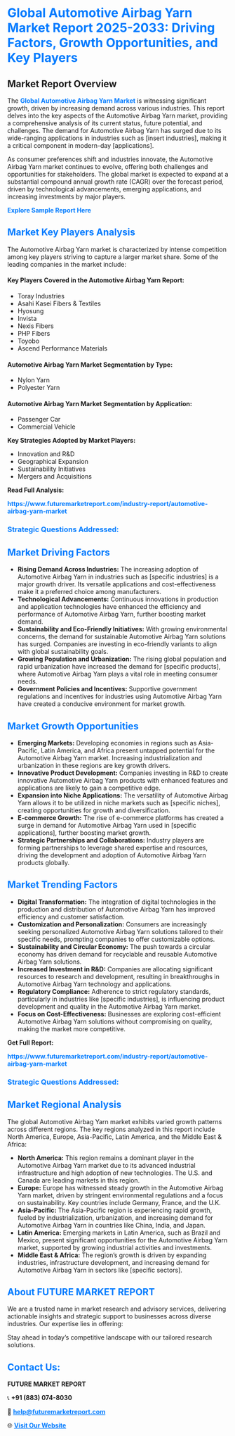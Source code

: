 <h1 style="color: #007BFF;">Global Automotive Airbag Yarn Market Report 2025-2033: Driving Factors, Growth Opportunities, and Key Players</h1>

<section id="overview">
<h2>Market Report Overview</h2>
<p>The <a href="https://www.futuremarketreport.com/industry-report/automotive-airbag-yarn-market" style="color: #007BFF; text-decoration: none;"><strong>Global Automotive Airbag Yarn Market</strong></a> is witnessing significant growth, driven by increasing demand across various industries. This report delves into the key aspects of the Automotive Airbag Yarn market, providing a comprehensive analysis of its current status, future potential, and challenges. The demand for Automotive Airbag Yarn has surged due to its wide-ranging applications in industries such as [insert industries], making it a critical component in modern-day [applications].</p>
<p>As consumer preferences shift and industries innovate, the Automotive Airbag Yarn market continues to evolve, offering both challenges and opportunities for stakeholders. The global market is expected to expand at a substantial compound annual growth rate (CAGR) over the forecast period, driven by technological advancements, emerging applications, and increasing investments by major players.</p>
</section>

<section id="overview">
<p><a href="https://www.futuremarketreport.com/request-sample/reportId=96603" style="color: #007BFF; text-decoration: none;"><strong>Explore Sample Report Here</strong></a></p>
</section>

<section id="key-players">
<h2 style="color: #007BFF;">Market Key Players Analysis</h2>
<p>The Automotive Airbag Yarn market is characterized by intense competition among key players striving to capture a larger market share. Some of the leading companies in the market include:</p>
<h4>Key Players Covered in the Automotive Airbag Yarn Report:</h4>
<ul><li>Toray Industries</li><li>Asahi Kasei Fibers &amp; Textiles</li><li>Hyosung</li><li>Invista</li><li>Nexis Fibers</li><li>PHP Fibers</li><li>Toyobo</li><li>Ascend Performance Materials</li></ul>
<h4>Automotive Airbag Yarn Market Segmentation by Type:</h4>
<ul><li>Nylon Yarn</li><li>Polyester Yarn</li></ul>

<h4>Automotive Airbag Yarn Market Segmentation by Application:</h4>
<ul><li>Passenger Car</li><li>Commercial Vehicle</li></ul>
<p><strong>Key Strategies Adopted by Market Players:</strong></p>
<ul>
<li>Innovation and R&D</li>
<li>Geographical Expansion</li>
<li>Sustainability Initiatives</li>
<li>Mergers and Acquisitions</li>
</ul>
</section>

<section>
<p><strong>Read Full Analysis: </strong></p><a href="https://www.futuremarketreport.com/industry-report/automotive-airbag-yarn-market" style="color: #007BFF; text-decoration: none;"><strong>https://www.futuremarketreport.com/industry-report/automotive-airbag-yarn-market</strong></a>
<h3 style="color: #007BFF;">Strategic Questions Addressed:</h3>
</section>

<section id="driving-factors">
<h2 style="color: #007BFF;">Market Driving Factors</h2>
<ul>
<li><strong>Rising Demand Across Industries:</strong> The increasing adoption of Automotive Airbag Yarn in industries such as [specific industries] is a major growth driver. Its versatile applications and cost-effectiveness make it a preferred choice among manufacturers.</li>
<li><strong>Technological Advancements:</strong> Continuous innovations in production and application technologies have enhanced the efficiency and performance of Automotive Airbag Yarn, further boosting market demand.</li>
<li><strong>Sustainability and Eco-Friendly Initiatives:</strong> With growing environmental concerns, the demand for sustainable Automotive Airbag Yarn solutions has surged. Companies are investing in eco-friendly variants to align with global sustainability goals.</li>
<li><strong>Growing Population and Urbanization:</strong> The rising global population and rapid urbanization have increased the demand for [specific products], where Automotive Airbag Yarn plays a vital role in meeting consumer needs.</li>
<li><strong>Government Policies and Incentives:</strong> Supportive government regulations and incentives for industries using Automotive Airbag Yarn have created a conducive environment for market growth.</li>
</ul>
</section>

<section id="growth-opportunities">
<h2 style="color: #007BFF;">Market Growth Opportunities</h2>
<ul>
<li><strong>Emerging Markets:</strong> Developing economies in regions such as Asia-Pacific, Latin America, and Africa present untapped potential for the Automotive Airbag Yarn market. Increasing industrialization and urbanization in these regions are key growth drivers.</li>
<li><strong>Innovative Product Development:</strong> Companies investing in R&D to create innovative Automotive Airbag Yarn products with enhanced features and applications are likely to gain a competitive edge.</li>
<li><strong>Expansion into Niche Applications:</strong> The versatility of Automotive Airbag Yarn allows it to be utilized in niche markets such as [specific niches], creating opportunities for growth and diversification.</li>
<li><strong>E-commerce Growth:</strong> The rise of e-commerce platforms has created a surge in demand for Automotive Airbag Yarn used in [specific applications], further boosting market growth.</li>
<li><strong>Strategic Partnerships and Collaborations:</strong> Industry players are forming partnerships to leverage shared expertise and resources, driving the development and adoption of Automotive Airbag Yarn products globally.</li>
</ul>
</section>

<section id="trending-factors">
<h2 style="color: #007BFF;">Market Trending Factors</h2>
<ul>
<li><strong>Digital Transformation:</strong> The integration of digital technologies in the production and distribution of Automotive Airbag Yarn has improved efficiency and customer satisfaction.</li>
<li><strong>Customization and Personalization:</strong> Consumers are increasingly seeking personalized Automotive Airbag Yarn solutions tailored to their specific needs, prompting companies to offer customizable options.</li>
<li><strong>Sustainability and Circular Economy:</strong> The push towards a circular economy has driven demand for recyclable and reusable Automotive Airbag Yarn solutions.</li>
<li><strong>Increased Investment in R&D:</strong> Companies are allocating significant resources to research and development, resulting in breakthroughs in Automotive Airbag Yarn technology and applications.</li>
<li><strong>Regulatory Compliance:</strong> Adherence to strict regulatory standards, particularly in industries like [specific industries], is influencing product development and quality in the Automotive Airbag Yarn market.</li>
<li><strong>Focus on Cost-Effectiveness:</strong> Businesses are exploring cost-efficient Automotive Airbag Yarn solutions without compromising on quality, making the market more competitive.</li>
</ul>
</section>

<section>
<p><strong>Get Full Report: </strong></p><a href="https://www.futuremarketreport.com/industry-report/automotive-airbag-yarn-market" style="color: #007BFF; text-decoration: none;"><strong>https://www.futuremarketreport.com/industry-report/automotive-airbag-yarn-market</strong></a>
<h3 style="color: #007BFF;">Strategic Questions Addressed:</h3>
</section>


<section id="regional-analysis">
<h2 style="color: #007BFF;">Market Regional Analysis</h2>
<p>The global Automotive Airbag Yarn market exhibits varied growth patterns across different regions. The key regions analyzed in this report include North America, Europe, Asia-Pacific, Latin America, and the Middle East & Africa:</p>
<ul>
<li><strong>North America:</strong> This region remains a dominant player in the Automotive Airbag Yarn market due to its advanced industrial infrastructure and high adoption of new technologies. The U.S. and Canada are leading markets in this region.</li>
<li><strong>Europe:</strong> Europe has witnessed steady growth in the Automotive Airbag Yarn market, driven by stringent environmental regulations and a focus on sustainability. Key countries include Germany, France, and the U.K.</li>
<li><strong>Asia-Pacific:</strong> The Asia-Pacific region is experiencing rapid growth, fueled by industrialization, urbanization, and increasing demand for Automotive Airbag Yarn in countries like China, India, and Japan.</li>
<li><strong>Latin America:</strong> Emerging markets in Latin America, such as Brazil and Mexico, present significant opportunities for the Automotive Airbag Yarn market, supported by growing industrial activities and investments.</li>
<li><strong>Middle East & Africa:</strong> The region’s growth is driven by expanding industries, infrastructure development, and increasing demand for Automotive Airbag Yarn in sectors like [specific sectors].</li>
</ul>
</section>

<footer>
<h2 style="color: #007BFF;">About FUTURE MARKET REPORT</h2>
<p>We are a trusted name in market research and advisory services, delivering actionable insights and strategic support to businesses across diverse industries. Our expertise lies in offering:</p>

<p>Stay ahead in today’s competitive landscape with our tailored research solutions.</p>

<h2 style="color: #007BFF;">Contact Us:</h2>
<p><strong>FUTURE MARKET REPORT</strong></p>
<p>📞 <strong>+91 (883) 074-8030</strong></p>
<p>📧 <strong><a href="mailto:help@futuremarketreport.com" style="color: #007BFF;">help@futuremarketreport.com</a></strong></p>
<p>🌐 <strong><a href="https://www.futuremarketreport.com/" style="color: #007BFF;">Visit Our Website</a></strong></p>
</footer>
